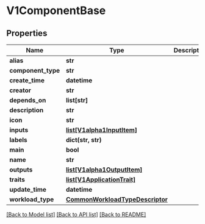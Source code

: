 # V1ComponentBase

## Properties
Name | Type | Description | Notes
------------ | ------------- | ------------- | -------------
**alias** | **str** |  | 
**component_type** | **str** |  | 
**create_time** | **datetime** |  | 
**creator** | **str** |  | [optional] 
**depends_on** | **list[str]** |  | 
**description** | **str** |  | 
**icon** | **str** |  | [optional] 
**inputs** | [**list[V1alpha1InputItem]**](V1alpha1InputItem.md) |  | [optional] 
**labels** | **dict(str, str)** |  | [optional] 
**main** | **bool** |  | 
**name** | **str** |  | 
**outputs** | [**list[V1alpha1OutputItem]**](V1alpha1OutputItem.md) |  | [optional] 
**traits** | [**list[V1ApplicationTrait]**](V1ApplicationTrait.md) |  | 
**update_time** | **datetime** |  | 
**workload_type** | [**CommonWorkloadTypeDescriptor**](CommonWorkloadTypeDescriptor.md) |  | [optional] 

[[Back to Model list]](../README.md#documentation-for-models) [[Back to API list]](../README.md#documentation-for-api-endpoints) [[Back to README]](../README.md)

